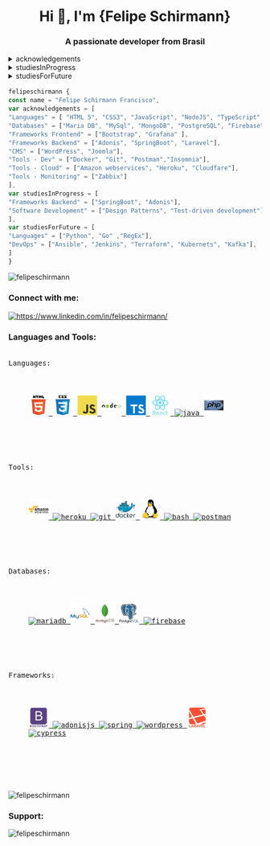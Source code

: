 <!---
felipeschirmann/felipeschirmann is a ✨ special ✨ repository because its `README.md` (this file) appears on your GitHub profile.
You can click the Preview link to take a look at your changes.
--->
<h1 align="center">Hi 👋, I'm {Felipe Schirmann}</h1>
<h3 align="center">A passionate developer from Brasil</h3>


<details>
  <summary>acknowledgements</summary>
  <p>
    ```javascript
    var acknowledgements =  {
    "Languages" = [ "HTML 5", "CSS3", "JavaScript", "NodeJS", "TypeScript", "ReactJS", "Java", "PHP", "C", "C++" ],
    "Databases" = ["Maria DB", "MySql", "MongoDB", "PostgreSQL", "Firebase"],
    "Frameworks Frontend" = ["Bootstrap", "Grafana" ],
    "Frameworks Backend" = ["Adonis", "SpringBoot", "Laravel"],
    "CMS" = ["WordPress", "Joomla"],
    "Tools - Dev" = ["Docker", "Git", "Postman","Insomnia"],
    "Tools - Cloud" = ["Amazon webservices", "Heroku", "Cloudfare"],
    "Tools - Monitoring" = ["Zabbix"]
    }
    ```
  </p>ß
</details>
<details>
  <summary>studiesInProgress</summary>
  ```javascript
  {
  "Frameworks Backend" = ["SpringBoot", "Adonis"],
  "Software Development" = ["Design Patterns", "Test-driven development"]
  }
  ```
</details>
<details>
  <summary>studiesForFuture</summary>
  ```javascript
  {
  "Languages" = ["Python", "Go" ,"RegEx"],
  "DevOps" = ["Ansible", "Jenkins", "Terraform", "Kubernets", "Kafka"]
  }
  ```
</details>

```javascript
felipeschirmann {
const name = "Felipe Schirmann Francisco",
var acknowledgements = [
"Languages" = [ "HTML 5", "CSS3", "JavaScript", "NodeJS", "TypeScript", "ReactJS", "Java", "PHP", "C", "C++" ],
"Databases" = ["Maria DB", "MySql", "MongoDB", "PostgreSQL", "Firebase"],
"Frameworks Frontend" = ["Bootstrap", "Grafana" ],
"Frameworks Backend" = ["Adonis", "SpringBoot", "Laravel"],
"CMS" = ["WordPress", "Joomla"],
"Tools - Dev" = ["Docker", "Git", "Postman","Insomnia"],
"Tools - Cloud" = ["Amazon webservices", "Heroku", "Cloudfare"],
"Tools - Monitoring" = ["Zabbix"]
],
var studiesInProgress = [
"Frameworks Backend" = ["SpringBoot", "Adonis"],
"Software Development" = ["Design Patterns", "Test-driven development"]
],
var studiesForFuture = [
"Languages" = ["Python", "Go" ,"RegEx"],
"DevOps" = ["Ansible", "Jenkins", "Terraform", "Kubernets", "Kafka"],
]
}
```

<p align="left"> <img
    src="https://komarev.com/ghpvc/?username=felipeschirmann&label=Profile%20views&color=0e75b6&style=flat"
    alt="felipeschirmann" />
</p>


<h3 align="left">Connect with me:</h3>
<p align="left">
  <a href="https://linkedin.com/in/felipeschirmann/" target="blank"><img align="center"
      src="https://raw.githubusercontent.com/rahuldkjain/github-profile-readme-generator/master/src/images/icons/Social/linked-in-alt.svg"
      alt="https://www.linkedin.com/in/felipeschirmann/" height="30" width="40" /></a>
</p>

<h3 align="left">Languages and Tools:</h3>
<br />
<div>
  <kbd>
    <kbd>Languages:</kbd>
    <div style="margin: 20px; padding: 20px;">
      <br />
      <a href="https://www.w3.org/html/" target="_blank" rel="noreferrer"> <img
          src="https://raw.githubusercontent.com/devicons/devicon/master/icons/html5/html5-original-wordmark.svg"
          alt="html5" width="40" height="40" />
      </a>
      <a href="https://www.w3schools.com/css/" target="_blank" rel="noreferrer"> <img
          src="https://raw.githubusercontent.com/devicons/devicon/master/icons/css3/css3-original-wordmark.svg"
          alt="css3" width="40" height="40" />
      </a>
      <a href="https://developer.mozilla.org/en-US/docs/Web/JavaScript" target="_blank" rel="noreferrer"> <img
          src="https://raw.githubusercontent.com/devicons/devicon/master/icons/javascript/javascript-original.svg"
          alt="javascript" width="40" height="40" />
      </a>
      <a href="https://nodejs.org" target="_blank" rel="noreferrer"> <img
          src="https://raw.githubusercontent.com/devicons/devicon/master/icons/nodejs/nodejs-original-wordmark.svg"
          alt="nodejs" width="40" height="40" />
      </a>
      <a href="https://www.typescriptlang.org/" target="_blank" rel="noreferrer"> <img
          src="https://raw.githubusercontent.com/devicons/devicon/master/icons/typescript/typescript-original.svg"
          alt="typescript" width="40" height="40" />
      </a>
      <a href="https://reactjs.org/" target="_blank" rel="noreferrer"> <img
          src="https://raw.githubusercontent.com/devicons/devicon/master/icons/react/react-original-wordmark.svg"
          alt="react" width="40" height="40" />
      </a>
      <a href="https://www.java.com" target="_blank" rel="noreferrer"> <img
          src="https://cdn.jsdelivr.net/gh/devicons/devicon/icons/java/java-original-wordmark.svg" alt="java" width="40"
          height="40" />
      </a>
      <a href="https://www.php.net" target="_blank" rel="noreferrer"> <img
          src="https://raw.githubusercontent.com/devicons/devicon/master/icons/php/php-original.svg" alt="php"
          width="40" height="40" />
      </a>
    </div>
    <br />
  </kbd>
  <br />
  <br />
  <kbd>
    <kbd>Tools:</kbd>
    <div style="margin: 20px; padding: 20px;">
      <br />
      <a href="https://aws.amazon.com" target="_blank" rel="noreferrer">
        <img
          src="https://raw.githubusercontent.com/devicons/devicon/master/icons/amazonwebservices/amazonwebservices-original-wordmark.svg"
          alt="aws" width="40" height="40" />
      </a>
      <a href="https://heroku.com" target="_blank" rel="noreferrer">
        <img src="https://cdn.jsdelivr.net/gh/devicons/devicon/icons/heroku/heroku-original-wordmark.svg" alt="heroku"
          width="40" height="40" />
      </a>
      <a href="https://git-scm.com/" target="_blank" rel="noreferrer">
        <img src="https://cdn.jsdelivr.net/gh/devicons/devicon/icons/git/git-original-wordmark.svg" alt="git" width="40"
          height="40" />
      </a>
      <a href="https://www.docker.com/" target="_blank" rel="noreferrer">
        <img src="https://raw.githubusercontent.com/devicons/devicon/master/icons/docker/docker-original-wordmark.svg"
          alt="docker" width="40" height="40" />
      </a>
      <a href="https://www.linux.org/" target="_blank" rel="noreferrer">
        <img src="https://raw.githubusercontent.com/devicons/devicon/master/icons/linux/linux-original.svg" alt="linux"
          width="40" height="40" />
      </a>
      <a href="https://www.gnu.org/software/bash/" target="_blank" rel="noreferrer">
        <img src="https://www.vectorlogo.zone/logos/gnu_bash/gnu_bash-icon.svg" alt="bash" width="40" height="40" />
      </a>
      <a href="https://postman.com" target="_blank" rel="noreferrer">
        <img src="https://www.vectorlogo.zone/logos/getpostman/getpostman-icon.svg" alt="postman" width="40"
          height="40" />
      </a>
    </div>
    <br />
  </kbd>
  <br />
  <br />
  <kbd>
    <kbd>Databases:</kbd>
    <div style="margin: 20px; padding: 20px;">
      <br />
      <a href="https://mariadb.org/" target="_blank" rel="noreferrer">
        <img src="https://www.vectorlogo.zone/logos/mariadb/mariadb-icon.svg" alt="mariadb" width="40" height="40" />
      </a>
      <a href="https://www.mysql.com/" target="_blank" rel="noreferrer">
        <img src="https://raw.githubusercontent.com/devicons/devicon/master/icons/mysql/mysql-original-wordmark.svg"
          alt="mysql" width="40" height="40" />
      </a>
      <a href="https://www.mongodb.com/" target="_blank" rel="noreferrer">
        <img src="https://raw.githubusercontent.com/devicons/devicon/master/icons/mongodb/mongodb-original-wordmark.svg"
          alt="mongodb" width="40" height="40" />
      </a>
      <a href="https://www.postgresql.org" target="_blank" rel="noreferrer">
        <img
          src="https://raw.githubusercontent.com/devicons/devicon/master/icons/postgresql/postgresql-original-wordmark.svg"
          alt="postgresql" width="40" height="40" />
      </a>
      <a href="https://firebase.google.com/" target="_blank" rel="noreferrer">
        <img src="https://www.vectorlogo.zone/logos/firebase/firebase-icon.svg" alt="firebase" width="40" height="40" />
      </a>
    </div>
    <br />
  </kbd>
  <br />
  <br />
  <kbd>
    <kbd>Frameworks:</kbd>
    <div style="margin: 20px; padding: 20px;">
      <br />
      <a href="https://getbootstrap.com" target="_blank" rel="noreferrer">
        <img
          src="https://raw.githubusercontent.com/devicons/devicon/master/icons/bootstrap/bootstrap-plain-wordmark.svg"
          alt="bootstrap" width="40" height="40" />
      </a>
      <a href="https://adonisjs.com/" target="_blank" rel="noreferrer">
        <img src="https://cdn.jsdelivr.net/gh/devicons/devicon/icons/adonisjs/adonisjs-original-wordmark.svg"
          alt="adonisjs" width="40" height="40" />
      </a>
      <a href="https://spring.io/" target="_blank" rel="noreferrer">
        <img src="https://cdn.jsdelivr.net/gh/devicons/devicon/icons/spring/spring-original-wordmark.svg" alt="spring"
          width="40" height="40" />
      </a>
      <a href="https://wordpress.org/" target="_blank" rel="noreferrer">
        <img src="https://cdn.jsdelivr.net/gh/devicons/devicon/icons/wordpress/wordpress-original.svg" alt="wordpress"
          width="40" height="40" />
      </a>
      <a href="https://laravel.com/" target="_blank" rel="noreferrer">
        <img src="https://raw.githubusercontent.com/devicons/devicon/master/icons/laravel/laravel-plain-wordmark.svg"
          alt="laravel" width="40" height="40" />
      </a>
      <a href="https://www.cypress.io" target="_blank" rel="noreferrer">
        <img
          src="https://raw.githubusercontent.com/simple-icons/simple-icons/6e46ec1fc23b60c8fd0d2f2ff46db82e16dbd75f/icons/cypress.svg"
          alt="cypress" width="40" height="40" />
      </a>
    </div>
    <br />
  </kbd>
</div>
<br />
<br />
<p>
  <img align="center"
    src="https://github-readme-stats.vercel.app/api/top-langs?username=felipeschirmann&show_icons=true&locale=en&layout=compact&theme=dark"
    alt="felipeschirmann" />
</p>

<h3 align="left">Support:</h3>
<p>
  <a href="https://www.buymeacoffee.com/felipeschirmann">
    <img align="left" src="https://cdn.buymeacoffee.com/buttons/v2/default-yellow.png" height="50" width="210"
      alt="felipeschirmann" />
  </a>
</p>
<br>
<br>